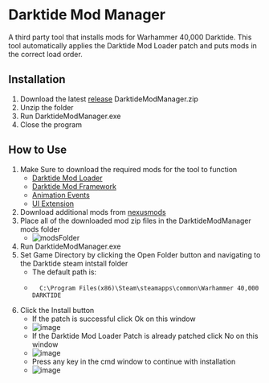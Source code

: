# Darktide Mod Manager

A third party tool that installs mods for Warhammer 40,000 Darktide.
This tool automatically applies the Darktide Mod Loader patch and puts mods in the correct load order.

## Installation

1. Download the latest [release](https://github.com/doug-masini/DarktideModManager/releases)  DarktideModManager.zip
2. Unzip the folder
3. Run DarktideModManager.exe
4. Close the program

## How to Use

1. Make Sure to download the required mods for the tool to function
    - [Darktide Mod Loader](https://www.nexusmods.com/warhammer40kdarktide/mods/19)
    - [Darktide Mod Framework](https://www.nexusmods.com/warhammer40kdarktide/mods/8)
    - [Animation Events](https://www.nexusmods.com/warhammer40kdarktide/mods/21)
    - [UI Extension](https://www.nexusmods.com/warhammer40kdarktide/mods/20)
2. Download additional mods from [nexusmods](https://www.nexusmods.com/games/warhammer40kdarktide)
3. Place all of the downloaded mod zip files in the DarktideModManager mods folder
    - ![modsFolder](https://github.com/user-attachments/assets/372b2552-f503-4d5f-8ac6-efc4669c4b3b)
4. Run DarktideModManager.exe
5. Set Game Directory by clicking the Open Folder button and navigating to the Darktide steam intstall folder
    - The default path is:
    - 		C:\Program Files(x86)\Steam\steamapps\common\Warhammer 40,000 DARKTIDE
6. Click the Install button
    - If the patch is successful click Ok on this window
    - ![image](https://github.com/user-attachments/assets/3c81867a-8fd3-4a6a-bc01-be0d8a0171ad)
    - If the Darktide Mod Loader Patch is already patched click No on this window
    - ![image](https://github.com/user-attachments/assets/8c175b79-f2f2-43a5-9c44-cab7b0fa36b3)
    - Press any key in the cmd window to continue with installation
    - ![image](https://github.com/user-attachments/assets/333ad960-929d-4e2e-becb-52b6b084b55c)
